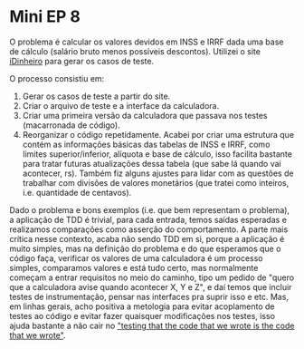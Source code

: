 # Mini EP 8

O problema é calcular os valores devidos em INSS e IRRF dada uma base de cálculo (salário bruto menos possíveis descontos).
Utilizei o site [iDinheiro](https://www.idinheiro.com.br/calculadoras/calculadora-de-salario-liquido/) para gerar os casos de teste.

O processo consistiu em:
1. Gerar os casos de teste a partir do site.
2. Criar o arquivo de teste e a interface da calculadora.
3. Criar uma primeira versão da calculadora que passava nos testes (macarronada de código).
4. Reorganizar o código repetidamente. Acabei por criar uma estrutura que contém as informações básicas das tabelas de INSS e IRRF, como limites superior/inferior, alíquota e base de cálculo, isso facilita bastante para tratar futuras atualizações dessa tabela (que sabe lá quando vai acontecer, rs). Também fiz alguns ajustes para lidar com as questões de trabalhar com divisões de valores monetários (que tratei como inteiros, i.e. quantidade de centavos).

Dado o problema e bons exemplos (i.e. que bem representam o problema), a aplicação de TDD é trivial, para cada entrada, temos
saídas esperadas e realizamos comparações como asserção do comportamento. A parte mais crítica nesse contexto, acaba não sendo
TDD em si, porque a aplicação é muito simples, mas na definição do problema e do que esperamos que o código faça, verificar
os valores de uma calculadora é um processo simples, comparamos valores e está tudo certo, mas normalmente começam a entrar
requisitos no meio do caminho, tipo um pedido de "quero que a calculadora avise quando acontecer X, Y e Z", e daí temos
que incluir testes de instrumentação, pensar nas interfaces pra suprir isso e etc. Mas, em linhas gerais, acho positiva a
metologia para evitar acoplamento de testes ao código e evitar fazer quaisquer modificações nos testes, isso ajuda bastante
a não cair no ["testing that the code that we wrote is the code that we wrote"](https://youtu.be/Bq_oz7nCNUA).
